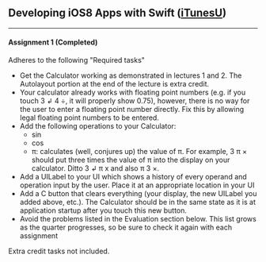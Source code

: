 ## Developing iOS8 Apps with Swift ([iTunesU](https://itunes.apple.com/us/course/developing-ios-8-apps-swift/id961180099]))
___
#### Assignment 1 (Completed)
Adheres to the following "Required tasks"
- Get the Calculator working as demonstrated in lectures 1 and 2. The Autolayout portion at the end of the lecture is extra credit.
- Your calculator already works with floating point numbers (e.g. if you touch 3 ↲ 4 ÷, it will properly show 0.75), however, there is no way for the user to enter a floating point number directly. Fix this by allowing legal floating point numbers to be entered.
- Add the following operations to your Calculator:
  - sin
  - cos
  - π: calculates (well, conjures up) the value of π. For example, 3 π × should put three times the value of π into the display on your calculator. Ditto 3 ↲ π x and also π 3 ×.
- Add a UILabel to your UI which shows a history of every operand and operation input by the user. Place it at an appropriate location in your UI
- Add a C button that clears everything (your display, the new UILabel you added above, etc.). The Calculator should be in the same state as it is at application startup after you touch this new button.
- Avoid the problems listed in the Evaluation section below. This list grows as the quarter progresses, so be sure to check it again with each assignment

Extra credit tasks not included.
